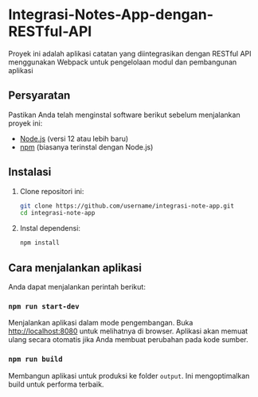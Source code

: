 # Integrasi-Notes-App-dengan-RESTful-API

Proyek ini adalah aplikasi catatan yang diintegrasikan dengan RESTful API menggunakan Webpack untuk pengelolaan modul dan pembangunan aplikasi

## Persyaratan

Pastikan Anda telah menginstal software berikut sebelum menjalankan proyek ini:

- [Node.js](https://nodejs.org/) (versi 12 atau lebih baru)
- [npm](https://www.npmjs.com/) (biasanya terinstal dengan Node.js)

## Instalasi

1. Clone repositori ini:

   ```sh
   git clone https://github.com/username/integrasi-note-app.git
   cd integrasi-note-app
   ```

2. Instal dependensi:

   ```sh
   npm install
   ```

## Cara menjalankan aplikasi

Anda dapat menjalankan perintah berikut:

### `npm run start-dev`

Menjalankan aplikasi dalam mode pengembangan. Buka [http://localhost:8080](http://localhost:8080) untuk melihatnya di browser. Aplikasi akan memuat ulang secara otomatis jika Anda membuat perubahan pada kode sumber.

### `npm run build`

Membangun aplikasi untuk produksi ke folder `output`. Ini mengoptimalkan build untuk performa terbaik.

